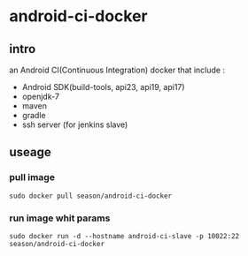 # android-ci-docker

## intro

an Android CI(Continuous Integration) docker that include :
* Android SDK(build-tools, api23, api19, api17)
* openjdk-7
* maven
* gradle
* ssh server (for jenkins slave)

## useage

### pull image

```shell
sudo docker pull season/android-ci-docker
```

### run image whit params

```shell
sudo docker run -d --hostname android-ci-slave -p 10022:22 season/android-ci-docker
```
